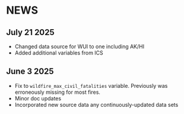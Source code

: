 # NEWS

## July 21 2025

- Changed data source for WUI to one including AK/HI
- Added additional variables from ICS

## June 3 2025

-   Fix to `wildfire_max_civil_fatalities` variable. Previously was erroneously missing for most fires.
-   Minor doc updates
-   Incorporated new source data any continuously-updated data sets

